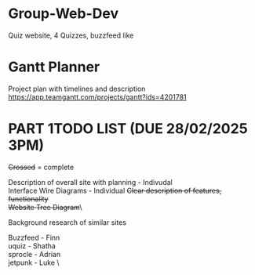 # Group-Web-Dev
Quiz website, 4 Quizzes, buzzfeed like

# Gantt Planner
Project plan with timelines and description
https://app.teamgantt.com/projects/gantt?ids=4201781

# PART 1TODO LIST (DUE 28/02/2025 3PM)

~~Crossed~~ = complete

Description of overall site with planning - Indivudal \
Interface Wire Diagrams - Individual
~~Clear description of features, functionality~~ \
~~Website Tree Diagram~~\




Background research of similar sites 

Buzzfeed - Finn \
uquiz - Shatha \
sprocle - Adrian \
jetpunk - Luke \


